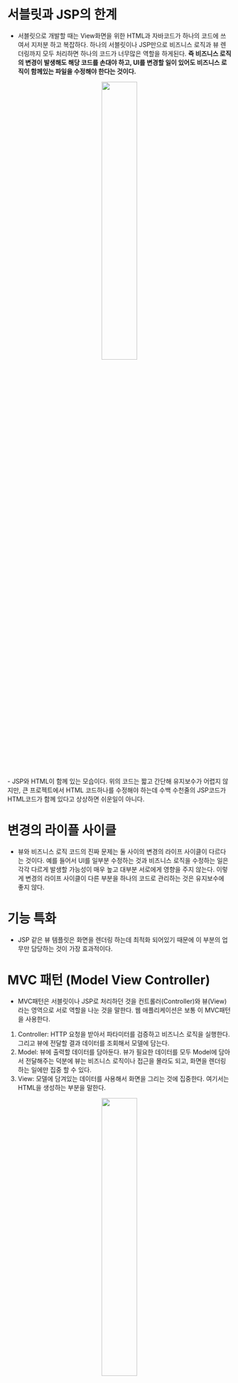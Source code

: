 # 서블릿과 JSP의 한계

- 서블릿으로 개발할 때는 View화면을 위한 HTML과 자바코드가 하나의 코드에 쓰여서 지저분 하고 복잡하다.
하나의 서블릿이나 JSP만으로 비즈니스 로직과 뷰 렌더링까지 모두 처리하면 하나의 코드가 너무많은 역할을 하게된다.
**즉 비즈니스 로직의 변경이 발생해도 해당 코드를 손대야 하고, UI를 변경할 일이 있어도 비즈니스 로직이 함께있는 파일을 수정해야 한다는 것이다.**

<center><img width="40%" src="https://user-images.githubusercontent.com/87755660/148186940-a8172dd5-3b09-48e3-b7a5-e6bd82897a96.png"/></center>
- JSP와 HTML이 함께 있는 모습이다. 위의 코드는 짧고 간단해 유지보수가 어렵지 않지만, 
큰 프로젝트에서 HTML 코드하나를 수정해야 하는데 수백 수천줄의 JSP코드가 HTML코드가 함께 있다고 상상하면 쉬운일이 아니다.

# 변경의 라이플 사이클

- 뷰와 비즈니스 로직 코드의 진짜 문제는 둘 사이의 변경의 라이프 사이클이 다르다는 것이다. 
예를 들어서 UI를 일부분 수정하는 것과 비즈니스 로직을 수정하는 일은 각각 다르게 발생할 가능성이 매우 높고 대부분 서로에게 영향을 주지 않는다. 
이렇게 변경의 라이프 사이클이 다른 부분을 하나의 코드로 관리하는 것은 유지보수에 좋지 않다.

# 기능 특화

- JSP 같은 뷰 템플릿은 화면을 렌더링 하는데 최적화 되어있기 때문에 이 부분의 업무만 담당하는 것이 가장 효과적이다.

# MVC 패턴 (Model View Controller)

- MVC패턴은 서블릿이나 JSP로 처리하던 것을 컨트롤러(Controller)와 뷰(View)라는 영역으로 서로 역할을 나눈 것을 말한다. 웹 애플리케이션은 보통 이 MVC패턴을 사용한다.

1. Controller: HTTP 요청을 받아서 파타미터를 검증하고 비즈니스 로직을 실행한다. 그리고 뷰에 전달할 결과 데이터를 조회해서 모델에 담는다.
2. Model: 뷰에 출력할 데이터를 담아둔다. 뷰가 필요한 데이터를 모두 Model에 담아서 전달해주는 덕분에 뷰는 비즈니스 로직이나 접근을 몰라도 되고, 화면을 렌더링 하는 일에만 집중 할 수 있다.
3. View: 모델에 담겨있는 데이터를 사용해서 화면을 그리는 것에 집중한다. 여기서는 HTML을 생성하는 부분을 말한다.

<center><img width="40%" src="https://user-images.githubusercontent.com/87755660/148187874-76186d38-0cf6-4b5b-b326-dc6b36aaf08f.png"/></center>
- 클라이언트가 Controller를 호출하면 컨트롤러에서 비즈니스 로직과 데이터에 접근해서 얻어진 데이터를 Model에 전달하고 제어권을 뷰 로직으로 넘긴다. 
뷰에서는 Model에 있는 데이터를 참조해서 뷰를 렌더링하고 HTML응답으로 클라이언트에게 보내준다.

서블릿을 컨트롤러로 사용하고 JSP를 뷰로 사용해서 MVC패턴을 적용할 수 있다.
request.setAttribute(), request.getAttribute() 를 사용하면 데이터를 보관하고 조회할 수 있다. 
View로 제어권을 넘겨줄때는 dispatcher.forward(request, response);를 사용하는데 dispatcher.forward()는 다른서블릿이나 JSP로 이동할 수 있는 기능이다. 서버 내부에서 다시 호출이발생한다.

<center><img width="40%" src="https://user-images.githubusercontent.com/87755660/148188436-f0653463-a558-4611-9eff-c7737cfa864e.png"/></center>
request가 제공하는 setAttribute()를 사용하면 request 객체에 데이터를 보관해서 뷰에 전달할 수 있다. 뷰는 request.getAttribute()를 사용해서 데이터를 꺼내면 된다.

[redirect vs forward]
리다이렉트는 실제 클라이언트(웹 브라우저)에 응답이 나갔다가, 클라이언트가 redirect 경로로 다시 요청한다. 
따라서 클라이언트가 인지할 수 있고, URL경로도 변경된다. 반면에 forward는 서버 내부에서 일어나는 요청이기 때문에 클라이언트가 전혀 인지하지 못한다.

---------------

참고자료 : https://velog.io/@januaryone/Spring-MVC-%ED%94%84%EB%A0%88%EC%9E%84%EC%9B%8C%ED%81%AC
